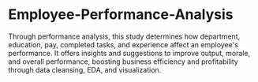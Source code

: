 # Employee-Performance-Analysis
Through performance analysis, this study determines how department, education, pay, completed tasks, and experience affect an employee's performance. It offers insights and suggestions to improve output, morale, and overall performance, boosting business efficiency and profitability through data cleansing, EDA, and visualization.
